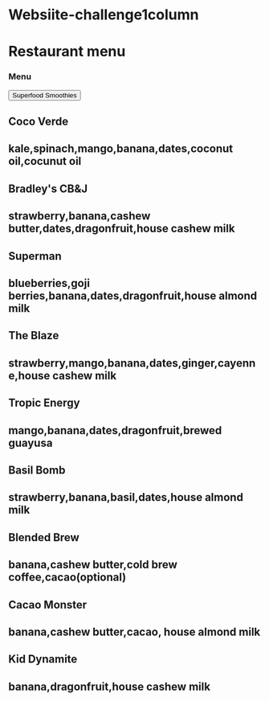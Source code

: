 # Websiite-challenge1column
<!DOCTYPE html>
<html lang="en">
<head>
    <meta charset="UTF-8">
    <meta http-equiv="X-UA-Compatible" content="IE=edge">
    <meta name="viewport" content="width=device-width, initial-scale=1.0">
    <title>Tic-Tac-Toe Board</title>
    <link rel="stylesheet" href="https://cdn.jsdelivr.net/npm/bootstrap@5.2.3/dist/css/bootstrap.min.css" integrity="sha384-rbsA2VBKQhggwzxH7pPCaAqO46MgnOM80zW1RWuH61DGLwZJEdK2Kadq2F9CUG65" crossorigin="anonymous">
    <link rel="stylesheet" href="tic-tac-toe-game.css">
</head>
<body>
    <div class="game-container">
        <h1>Restaurant menu</h1>
        <p></p>
        <h3>Menu</h3>
        <div class="buttons">
            <button class="btn btn-primary">Superfood Smoothies</button>
        </div>
        <div class="board">
            <div class="tile">
                <h2>Coco Verde</h2>
            </div>
            <div class="tile">
                <h2>kale,spinach,mango,banana,dates,coconut oil,cocunut oil</h2>
            </div>
            <div class="tile">
                <h2>Bradley's CB&J</h2>
            </div>
            <div class="tile">
                <h2>strawberry,banana,cashew butter,dates,dragonfruit,house cashew milk</h2>
            </div>
            <div class="tile">
                <h2>Superman</h2>
            </div>
            <div class="tile">
                <h2>blueberries,goji berries,banana,dates,dragonfruit,house almond milk</h2>
            </div>
            <div class="tile">
                <h2>The Blaze</h2>
            </div>
            <div class="tile">
                <h2>strawberry,mango,banana,dates,ginger,cayenne,house cashew milk</h2>
            </div>
            <div class="tile">
                <h2>Tropic Energy</h2>
            </div>
            <div class="tile">
                <h2>mango,banana,dates,dragonfruit,brewed guayusa</h2>
            </div>
            <div class="tile">
                <h2>Basil Bomb</h2>
            </div>
            <div class="tile">
                <h2>strawberry,banana,basil,dates,house almond milk</h2>
            </div>
            <div class="tile">
                <h2>Blended Brew</h2>
            </div>
            <div class="tile">
                <h2>banana,cashew butter,cold brew coffee,cacao(optional)</h2>
            </div>
            <div class="tile">
                <h2>Cacao Monster</h2>
            </div>
            <div class="tile">
                <h2>banana,cashew butter,cacao, house almond milk</h2>
            </div>
            <div class="tile">
                <h2>Kid Dynamite</h2>
            </div>
            <div class="tile">
                <h2>banana,dragonfruit,house cashew milk</h2>
            </div>
        </div>
    </div>
</body>
</html>
